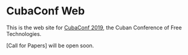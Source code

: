 # CubaConf Web

This is the web site for [CubaConf 2019][1], the Cuban Conference of Free
Technologies.

[Call for Papers] will be open soon.

[1]: http://www.cubaconf.org/
